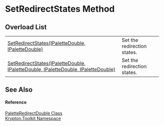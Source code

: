 # SetRedirectStates Method


## Overload List
<table>
<tr>
<td><a href="2061b177-d6df-0e88-9c4f-a7574bebb343.md">SetRedirectStates(IPaletteDouble, IPaletteDouble)</a></td>
<td>Set the redirection states.</td></tr>
<tr>
<td><a href="126af655-22ab-0cee-7f7d-fb63fb5e6b8a.md">SetRedirectStates(IPaletteDouble, IPaletteDouble, IPaletteDouble, IPaletteDouble)</a></td>
<td>Set the redirection states.</td></tr>
</table>

## See Also


#### Reference
<a href="e417f567-27cb-a37a-b3d9-b546faf7d9d3.md">PaletteRedirectDouble Class</a>  
<a href="79d2eac2-21f4-54ff-7552-b20c33c30600.md">Krypton.Toolkit Namespace</a>  
